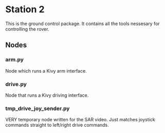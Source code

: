 # Station 2
This is the ground control package. It contains all the tools nessesary for
controlling the rover. 

## Nodes ##

### arm.py

Node which runs a Kivy arm interface.

### drive.py

Node that runs a Kivy driving interface.

### tmp_drive_joy_sender.py

VERY temporary node written for the SAR video. Just matches joystick commands straight
to left/right drive commands.


